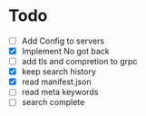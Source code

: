 # Todo

- [ ] Add Config to servers
- [x] Implement No got back
- [ ] add tls and compretion to grpc
- [x] keep search history
- [x] read manifest.json
- [ ] read meta keywords
- [ ] search complete
